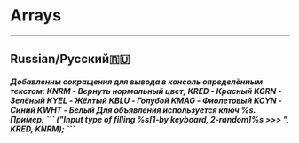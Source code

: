 # Arrays  
---
## Russian/Русский🇷🇺
<h5>Добавленны сокращения для вывода в консоль определённым текстом:
<h7>KNRM - Вернуть нормальный цвет;
KRED - Красный
KGRN - Зелёный
KYEL - Жёлтый
KBLU - Голубой
KMAG - Фиолетовый
KCYN - Синий
KWHT - Белый
Для объявления используется ключ %s. Пример:
  ```
  ("Input type of filling %s[1-by keyboard, 2-random]%s >>> ", KRED, KNRM);
  ```

